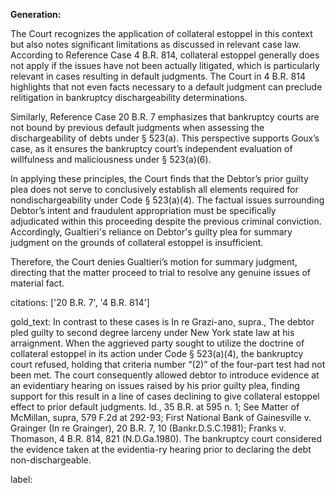 **Generation:**

The Court recognizes the application of collateral estoppel in this context but also notes significant limitations as discussed in relevant case law. According to Reference Case 4 B.R. 814, collateral estoppel generally does not apply if the issues have not been actually litigated, which is particularly relevant in cases resulting in default judgments. The Court in 4 B.R. 814 highlights that not even facts necessary to a default judgment can preclude relitigation in bankruptcy dischargeability determinations.

Similarly, Reference Case 20 B.R. 7 emphasizes that bankruptcy courts are not bound by previous default judgments when assessing the dischargeability of debts under § 523(a). This perspective supports Goux’s case, as it ensures the bankruptcy court’s independent evaluation of willfulness and maliciousness under § 523(a)(6).

In applying these principles, the Court finds that the Debtor’s prior guilty plea does not serve to conclusively establish all elements required for nondischargeability under Code § 523(a)(4). The factual issues surrounding Debtor’s intent and fraudulent appropriation must be specifically adjudicated within this proceeding despite the previous criminal conviction. Accordingly, Gualtieri's reliance on Debtor's guilty plea for summary judgment on the grounds of collateral estoppel is insufficient.

Therefore, the Court denies Gualtieri’s motion for summary judgment, directing that the matter proceed to trial to resolve any genuine issues of material fact.

citations: ['20 B.R. 7', '4 B.R. 814']

gold_text: In contrast to these cases is In re Grazi-ano, supra., The debtor pled guilty to second degree larceny under New York state law at his arraignment. When the aggrieved party sought to utilize the doctrine of collateral estoppel in its action under Code § 523(a)(4), the bankruptcy court refused, holding that criteria number “(2)” of the four-part test had not been met. The court consequently allowed debtor to introduce evidence at an evidentiary hearing on issues raised by his prior guilty plea, finding support for this result in a line of cases declining to give collateral estoppel effect to prior default judgments. Id., 35 B.R. at 595 n. 1; See Matter of McMillan, supra, 579 F.2d at 292-93; First National Bank of Gainesville v. Grainger (In re Grainger), 20 B.R. 7, 10 (Bankr.D.S.C.1981); Franks v. Thomason, 4 B.R. 814, 821 (N.D.Ga.1980). The bankruptcy court considered the evidence taken at the evidentia-ry hearing prior to declaring the debt non-dischargeable.

label: 